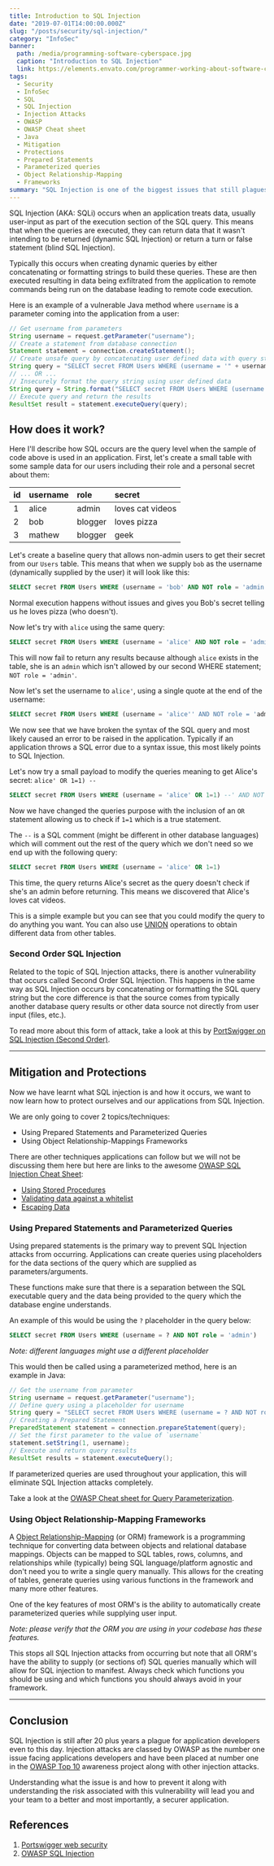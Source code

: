 ```yaml
---
title: Introduction to SQL Injection
date: "2019-07-01T14:00:00.000Z"
slug: "/posts/security/sql-injection/"
category: "InfoSec"
banner:
  path: /media/programming-software-cyberspace.jpg
  caption: "Introduction to SQL Injection"
  link: https://elements.envato.com/programmer-working-about-software-cyberspace-PP7NYZQ
tags:
  - Security
  - InfoSec
  - SQL
  - SQL Injection
  - Injection Attacks
  - OWASP
  - OWASP Cheat sheet
  - Java
  - Mitigation
  - Protections
  - Prepared Statements
  - Parameterized queries
  - Object Relationship-Mapping
  - Frameworks
summary: "SQL Injection is one of the biggest issues that still plagues web application development even to this day. If you don't know what this security issue is, this post is for you."
---
```


SQL Injection (AKA: SQLi) occurs when an application treats data, usually user-input as part of the execution section of the SQL query.
This means that when the queries are executed, they can return data that it wasn't intending to be returned (dynamic SQL Injection) or return a turn or false statement (blind SQL Injection).

Typically this occurs when creating dynamic queries by either concatenating or formatting strings to build these queries.
These are then executed resulting in data being exfiltrated from the application to remote commands being run on the database leading to remote code execution.

Here is an example of a vulnerable Java method where `username` is a parameter coming into the application from a user:

```java
// Get username from parameters
String username = request.getParameter("username");
// Create a statement from database connection
Statement statement = connection.createStatement();
// Create unsafe query by concatenating user defined data with query string
String query = "SELECT secret FROM Users WHERE (username = '" + username + "' AND NOT role = 'admin')";
// ... OR ...
// Insecurely format the query string using user defined data
String query = String.format("SELECT secret FROM Users WHERE (username = '%s' AND NOT role = 'admin')", username);
// Execute query and return the results
ResultSet result = statement.executeQuery(query);
```

## How does it work?

Here I'll describe how SQL occurs are the query level when the sample of code above is used in an application.
First, let's create a small table with some sample data for our users including their role and a personal secret about them:

| id   | username | role    | secret           |
| :--- | :------- | :------ | :--------------- |
| 1    | alice    | admin   | loves cat videos |
| 2    | bob      | blogger | loves pizza      |
| 3    | mathew   | blogger | geek             |

Let's create a baseline query that allows non-admin users to get their secret from our `Users` table.
This means that when we supply `bob` as the username (dynamically supplied by the user) it will look like this:

```sql
SELECT secret FROM Users WHERE (username = 'bob' AND NOT role = 'admin')
```

Normal execution happens without issues and gives you Bob's secret telling us he loves pizza (who doesn't).

Now let's try with `alice` using the same query:

```sql
SELECT secret FROM Users WHERE (username = 'alice' AND NOT role = 'admin')
```

This will now fail to return any results because although `alice` exists in the table, she is an `admin` which isn't allowed by our second WHERE statement;
`NOT role = 'admin'`.

Now let's set the username to `alice'`, using a single quote at the end of the username:

```sql
SELECT secret FROM Users WHERE (username = 'alice'' AND NOT role = 'admin')
```

We now see that we have broken the syntax of the SQL query and most likely caused an error to be raised in the application.
Typically if an application throws a SQL error due to a syntax issue, this most likely points to SQL Injection.

Let's now try a small payload to modify the queries meaning to get Alice's secret:
`alice' OR 1=1) --`

```sql
SELECT secret FROM Users WHERE (username = 'alice' OR 1=1) --' AND NOT role = 'admin')
```

Now we have changed the queries purpose with the inclusion of an `OR` statement allowing us to check if `1=1` which is a true statement.

The `--` is a SQL comment (might be different in other database languages) which will comment out the rest of the query which we don't need so we end up with the following query:

```sql
SELECT secret FROM Users WHERE (username = 'alice' OR 1=1)
```

This time, the query returns Alice's secret as the query doesn't check if she's an admin before returning.
This means we discovered that Alice's loves cat videos.

This is a simple example but you can see that you could modify the query to do anything you want.
You can also use [UNION](https://docs.microsoft.com/en-us/sql/t-sql/language-elements/set-operators-union-transact-sql?view=sql-server-2017) operations to obtain different data from other tables.

### Second Order SQL Injection

Related to the topic of SQL Injection attacks, there is another vulnerability that occurs called Second Order SQL Injection.
This happens in the same way as SQL Injection occurs by concatenating or formatting the SQL query string but the core difference is that the source comes from typically another database query results or other data source not directly from user input (files, etc.).

To read more about this form of attack, take a look at this by [PortSwigger on SQL Injection (Second Order)](https://portswigger.net/web-security/sql-injection#second-order-sql-injection).

***

## Mitigation and Protections

Now we have learnt what SQL injection is and how it occurs, we want to now learn how to protect ourselves and our applications from SQL Injection.

We are only going to cover 2 topics/techniques:

- Using Prepared Statements and Parameterized Queries
- Using Object Relationship-Mappings Frameworks

There are other techniques applications can follow but we will not be discussing them here but here are links to the awesome [OWASP SQL Injection Cheat Sheet](https://github.com/OWASP/CheatSheetSeries/blob/master/cheatsheets/SQL_Injection_Prevention_Cheat_Sheet.md):

- [Using Stored Procedures](https://github.com/OWASP/CheatSheetSeries/blob/master/cheatsheets/SQL_Injection_Prevention_Cheat_Sheet.md#defense-option-2-stored-procedures)
- [Validating data against a whitelist](https://github.com/OWASP/CheatSheetSeries/blob/master/cheatsheets/SQL_Injection_Prevention_Cheat_Sheet.md#defense-option-3-whitelist-input-validation)
- [Escaping Data](https://github.com/OWASP/CheatSheetSeries/blob/master/cheatsheets/SQL_Injection_Prevention_Cheat_Sheet.md#defense-option-4-escaping-all-user-supplied-input)

### Using Prepared Statements and Parameterized Queries

Using prepared statements is the primary way to prevent SQL Injection attacks from occurring.
Applications can create queries using placeholders for the data sections of the query which are supplied as parameters/arguments.

These functions make sure that there is a separation between the SQL executable query and the data being provided to the query which the database engine understands.

An example of this would be using the `?` placeholder in the query below:

```sql
SELECT secret FROM Users WHERE (username = ? AND NOT role = 'admin')
```

*Note: different languages might use a different placeholder*

This would then be called using a parameterized method, here is an example in Java:

```java
// Get the username from parameter
String username = request.getParameter("username");
// Define query using a placeholder for username
String query = "SELECT secret FROM Users WHERE (username = ? AND NOT role = 'admin')";
// Creating a Prepared Statement
PreparedStatement statement = connection.prepareStatement(query);
// Set the first parameter to the value of `username`
statement.setString(1, username);
// Execute and return query results
ResultSet results = statement.executeQuery();
```

If parameterized queries are used throughout your application, this will eliminate SQL Injection attacks completely.

Take a look at the [OWASP Cheat sheet for Query Parameterization](https://github.com/OWASP/CheatSheetSeries/blob/master/cheatsheets/Query_Parameterization_Cheat_Sheet.md).

### Using Object Relationship-Mapping Frameworks

A [Object Relationship-Mapping](https://en.wikipedia.org/wiki/Object-relational_mapping) (or ORM) framework is a programming technique for converting data between objects and relational database mappings.
Objects can be mapped to SQL tables, rows, columns, and relationships while (typically) being SQL language/platform agnostic and don't need you to write a single query manually.
This allows for the creating of tables, generate queries using various functions in the framework and many more other features.

One of the key features of most ORM's is the ability to automatically create parameterized queries while supplying user input.

*Note: please verify that the ORM you are using in your codebase has these features.*

This stops all SQL Injection attacks from occurring but note that all ORM's have the ability to supply (or sections of) SQL queries manually which will allow for SQL injection to manifest.
Always check which functions you should be using and which functions you should always avoid in your framework.

***

## Conclusion

SQL Injection is still after 20 plus years a plague for application developers even to this day.
Injection attacks are classed by OWASP as the number one issue facing applications developers and have been placed at number one in the [OWASP Top 10](https://www.owasp.org/index.php/Top_10-2017_A1-Injection) awareness project along with other injection attacks.

Understanding what the issue is and how to prevent it along with understanding the risk associated with this vulnerability will lead you and your team to a better and most importantly, a securer application.

## References

1. [Portswigger web security](https://portswigger.net/web-security/sql-injection)
2. [OWASP SQL Injection](https://www.owasp.org/index.php/SQL_Injection)
